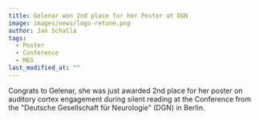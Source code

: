 ```yaml
---
title: Gelenar won 2nd place for her Poster at DGN
image: images/news/logo-retune.png
author: Jan Schalla
tags: 
  - Poster
  - Conference
  - MEG
last_modified_at: ""
---
```


<!-- excerpt start -->
Congrats to Gelenar, she was just awarded 2nd place for her poster on auditory cortex engagement during silent reading at the Conference from the "Deutsche Gesellschaft für Neurologie" (DGN) in Berlin.
<!-- excerpt end -->


